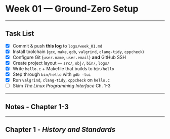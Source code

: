 # Week 01 — Ground-Zero Setup

---

## Task List

- [x] Commit & push **this log** to `logs/week_01.md`
- [x] Install toolchain (`gcc`, `make`, `gdb`, `valgrind`, `clang-tidy`, `cppcheck`)
- [x] Configure Git (`user.name`, `user.email`) **and** GitHub SSH
- [x] Create project layout — `src/`, `obj/`, `bin/`, `logs/`
- [x] Write `hello.c` + Makefile that builds to `bin/hello`
- [x] Step through `bin/hello` with `gdb -tui`
- [x] Run `valgrind`, `clang-tidy`, `cppcheck` on `hello.c`
- [ ] Skim *The Linux Programming Interface* Ch. 1-3

---

## Notes - Chapter 1-3

---
## Chapter 1 - *History and Standards*

